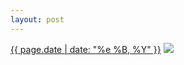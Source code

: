 ```yaml
---
layout: post
---
```


<p>
  <time><a href="/138">{{ page.date | date: "%e %B, %Y" }}</a></time>
  <a href="/138"><img src="{{ site.assets_url }}/138-640.jpg" srcset="{{ site.assets_url }}/138-1280.jpg 1280w, {{ site.assets_url }}/138-960.jpg 960w, {{ site.assets_url }}/138-640.jpg 640w, {{ site.assets_url }}/138-320.jpg 320w" sizes="(min-width: 700px) 50vw, calc(100vw - 2rem)" /></a>
</p>
